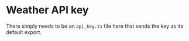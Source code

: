 # Weather API key

There simply needs to be an `api_key.ts` file here that sends the key as its default export.